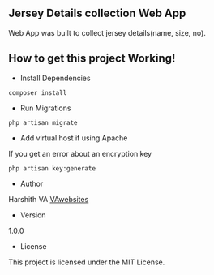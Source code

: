 ## Jersey Details collection Web App

 Web App was built to collect jersey details(name, size, no).

## How to get this project Working!

+ Install Dependencies
```
composer install
```
+ Run Migrations
```
php artisan migrate
```

+ Add virtual host if using Apache

If you get an error about an encryption key
```
php artisan key:generate
```
+ Author

Harshith VA
[VAwebsites](http://www.vawebsites.in)

+ Version

1.0.0

+ License

This project is licensed under the MIT License.
